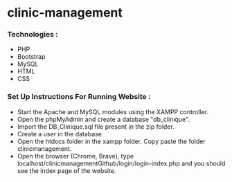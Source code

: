 # clinic-management

### Technologies :
- PHP
- Bootstrap
- MySQL
- HTML
- CSS

### Set Up Instructions For Running Website :
- Start the Apache and MySQL modules using the XAMPP controller.
- Open the phpMyAdmin and create a database "db_clinique".
- Import the DB_Clinique.sql file present in the zip folder.
- Create a user in the database
- Open the htdocs folder in the xampp folder. Copy paste the folder clinicmanagement.
- Open the browser (Chrome, Brave), type localhost/clinicmanagementGithub/login/login-index.php and you should see the index page of the website.
